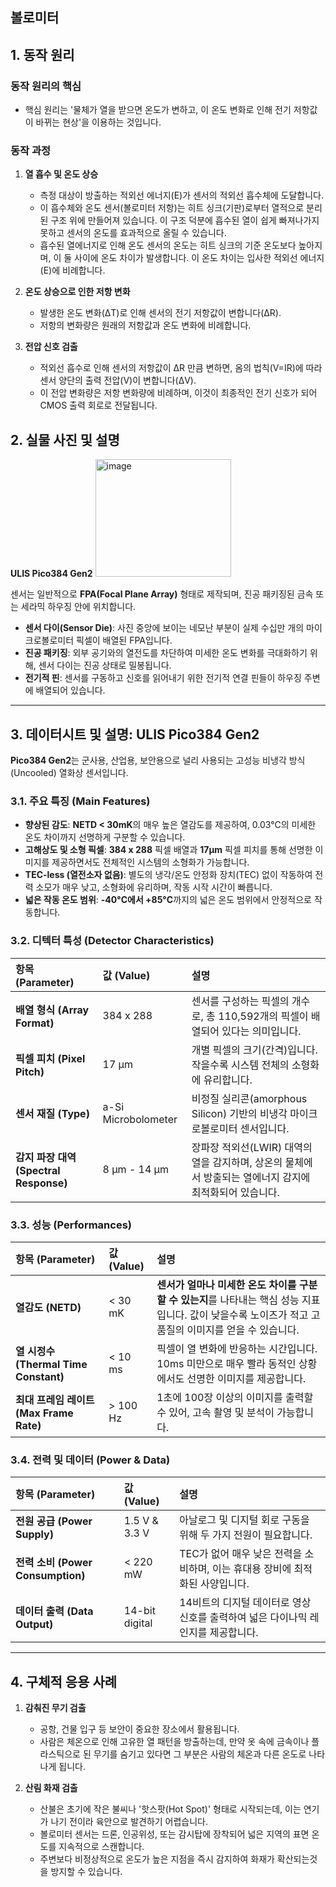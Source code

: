 ## 볼로미터

## 1. 동작 원리  

### 동작 원리의 핵심
- 핵심 원리는 '물체가 열을 받으면 온도가 변하고, 이 온도 변화로 인해 전기 저항값이 바뀌는 현상'을 이용하는 것입니다.

### 동작 과정
1. **열 흡수 및 온도 상승**
	- 측정 대상이 방출하는 적외선 에너지(E)가 센서의 적외선 흡수체에 도달합니다.
	- 이 흡수체와 온도 센서(볼로미터 저항)는 히트 싱크(기판)로부터 열적으로 분리된 구조 위에 만들어져 있습니다. 이 구조 덕분에 흡수된 열이 쉽게 빠져나가지 못하고 센서의 온도를 효과적으로 올릴 수 있습니다.
	- 흡수된 열에너지로 인해 온도 센서의 온도는 히트 싱크의 기준 온도보다 높아지며, 이 둘 사이에 온도 차이가 발생합니다. 이 온도 차이는 입사한 적외선 에너지(E)에 비례합니다.

2. **온도 상승으로 인한 저항 변화**
	- 발생한 온도 변화(ΔT)로 인해 센서의 전기 저항값이 변합니다(ΔR).
	- 저항의 변화량은 원래의 저항값과 온도 변화에 비례합니다.

3. **전압 신호 검출**
	- 적외선 흡수로 인해 센서의 저항값이 ΔR 만큼 변하면, 옴의 법칙(V=IR)에 따라 센서 양단의 출력 전압(V)이 변합니다(ΔV).
	- 이 전압 변화량은 저항 변화량에 비례하며, 이것이 최종적인 전기 신호가 되어 CMOS 출력 회로로 전달됩니다.

## 2. 실물 사진 및 설명  
**ULIS Pico384 Gen2**
<img width="217" height="188" alt="image" src="https://github.com/user-attachments/assets/93b4f1c7-8117-4679-bc7c-2a75e60d0c20" />

센서는 일반적으로 **FPA(Focal Plane Array)** 형태로 제작되며, 진공 패키징된 금속 또는 세라믹 하우징 안에 위치합니다.

- **센서 다이(Sensor Die)**: 사진 중앙에 보이는 네모난 부분이 실제 수십만 개의 마이크로볼로미터 픽셀이 배열된 FPA입니다.
- **진공 패키징**: 외부 공기와의 열전도를 차단하여 미세한 온도 변화를 극대화하기 위해, 센서 다이는 진공 상태로 밀봉됩니다.
- **전기적 핀**: 센서를 구동하고 신호를 읽어내기 위한 전기적 연결 핀들이 하우징 주변에 배열되어 있습니다.

---

## 3. 데이터시트 및 설명: ULIS Pico384 Gen2

**Pico384 Gen2**는 군사용, 산업용, 보안용으로 널리 사용되는 고성능 비냉각 방식(Uncooled) 열화상 센서입니다.

### 3.1. 주요 특징 (Main Features)

- **향상된 감도**: **NETD < 30mK**의 매우 높은 열감도를 제공하여, 0.03°C의 미세한 온도 차이까지 선명하게 구분할 수 있습니다.
- **고해상도 및 소형 픽셀**: **384 x 288** 픽셀 배열과 **17µm** 픽셀 피치를 통해 선명한 이미지를 제공하면서도 전체적인 시스템의 소형화가 가능합니다.
- **TEC-less (열전소자 없음)**: 별도의 냉각/온도 안정화 장치(TEC) 없이 작동하여 전력 소모가 매우 낮고, 소형화에 유리하며, 작동 시작 시간이 빠릅니다.
- **넓은 작동 온도 범위**: **-40°C에서 +85°C**까지의 넓은 온도 범위에서 안정적으로 작동합니다.

### 3.2. 디텍터 특성 (Detector Characteristics)

| 항목 (Parameter) | 값 (Value) | 설명 |
| :--- | :--- | :--- |
| **배열 형식 (Array Format)** | 384 x 288 | 센서를 구성하는 픽셀의 개수로, 총 110,592개의 픽셀이 배열되어 있다는 의미입니다. |
| **픽셀 피치 (Pixel Pitch)** | 17 µm | 개별 픽셀의 크기(간격)입니다. 작을수록 시스템 전체의 소형화에 유리합니다. |
| **센서 재질 (Type)** | a-Si Microbolometer | 비정질 실리콘(amorphous Silicon) 기반의 비냉각 마이크로볼로미터 센서입니다. |
| **감지 파장 대역 (Spectral Response)** | 8 µm - 14 µm | 장파장 적외선(LWIR) 대역의 열을 감지하며, 상온의 물체에서 방출되는 열에너지 감지에 최적화되어 있습니다. |

### 3.3. 성능 (Performances)

| 항목 (Parameter) | 값 (Value) | 설명 |
| :--- | :--- | :--- |
| **열감도 (NETD)** | < 30 mK | **센서가 얼마나 미세한 온도 차이를 구분할 수 있는지**를 나타내는 핵심 성능 지표입니다. 값이 낮을수록 노이즈가 적고 고품질의 이미지를 얻을 수 있습니다. |
| **열 시정수 (Thermal Time Constant)** | < 10 ms | 픽셀이 열 변화에 반응하는 시간입니다. 10ms 미만으로 매우 빨라 동적인 상황에서도 선명한 이미지를 제공합니다. |
| **최대 프레임 레이트 (Max Frame Rate)** | > 100 Hz | 1초에 100장 이상의 이미지를 출력할 수 있어, 고속 촬영 및 분석이 가능합니다. |

### 3.4. 전력 및 데이터 (Power & Data)

| 항목 (Parameter) | 값 (Value) | 설명 |
| :--- | :--- | :--- |
| **전원 공급 (Power Supply)** | 1.5 V & 3.3 V | 아날로그 및 디지털 회로 구동을 위해 두 가지 전원이 필요합니다. |
| **전력 소비 (Power Consumption)** | < 220 mW | TEC가 없어 매우 낮은 전력을 소비하며, 이는 휴대용 장비에 최적화된 사양입니다. |
| **데이터 출력 (Data Output)** | 14-bit digital | 14비트의 디지털 데이터로 영상 신호를 출력하여 넓은 다이나믹 레인지를 제공합니다. |

---

## 4. 구체적 응용 사례

1. **감춰진 무기 검출**
	- 공항, 건물 입구 등 보안이 중요한 장소에서 활용됩니다.
	- 사람은 체온으로 인해 고유한 열 패턴을 방출하는데, 만약 옷 속에 금속이나 플라스틱으로 된 무기를 숨기고 있다면 그 부분은 사람의 체온과 다른 온도로 나타나게 됩니다.

2. **산림 화재 검출**
	- 산불은 초기에 작은 불씨나 '핫스팟(Hot Spot)' 형태로 시작되는데, 이는 연기가 나기 전이라 육안으로 발견하기 어렵습니다.
	- 볼로미터 센서는 드론, 인공위성, 또는 감시탑에 장착되어 넓은 지역의 표면 온도를 지속적으로 스캔합니다.
	- 주변보다 비정상적으로 온도가 높은 지점을 즉시 감지하여 화재가 확산되는것을 방지할 수 있습니다.

